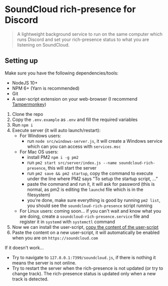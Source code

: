 # SoundCloud rich-presence for Discord

> A lightweight background service to run on the same computer which runs Discord and set your rich-presence status to what you are listening on SoundCloud.

## Setting up

Make sure you have the following dependencies/tools:

- NodeJS 10+
- NPM 6+ (Yarn is recommended)
- Git
- A user-script extension on your web-browser (I recommend [Tampermonkey](https://tampermonkey.net/))

1. Clone the repo
2. Copy the `.env.example` as `.env` and fill the required variables
3. Run `npm i`
4. Execute server (it will auto launch/restart):
   - For Windows users:
     - run `node src/windows-server.js`, it will create a Windows service which can you can access with `services.msc`
   - For Mac OS users:
     - install PM2 `npm i -g pm2`
     - run `pm2 start src/server/index.js --name soundcloud-rich-presence`, this will start the server
     - run `pm2 save && pm2 startup`, copy the command to execute under the line where PM2 says "To setup the startup script, ..."
     - paste the command and run it, it will ask for password (this is normal, as pm2 is editing the `launchd` file which is in the filesystem)
     - you're done, make sure everything is good by running `pm2 list`, you should see the `soundcloud-rich-presence` script running
   - For Linux users: coming soon... if you can't wait and know what you are doing, create a `soundcloud-rich-presence.service` file and register it in `systemd` with `systemctl` command
5. Now we can install the user-script, [copy the content of the user-script](https://raw.githubusercontent.com/TotomInc/soundcloud-rich-presence/master/src/client/user-script.js)
6. Paste the content on a new user-script, it will automatically be enabled when you are on `https://soundcloud.com`

If it doesn't work...

- Try to navigate to `127.0.0.1:7399/soundcloud.js`, if there is nothing it means the server is not online.
- Try to restart the server when the rich-presence is not updated (or try to change track). The rich-presence status is updated only when a new track is detected.
